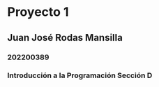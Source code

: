 # Proyecto 1
## <p>Juan José Rodas Mansilla<br>
### 202200389<br>
### Introducción a la Programación Sección D<br>
</p>
